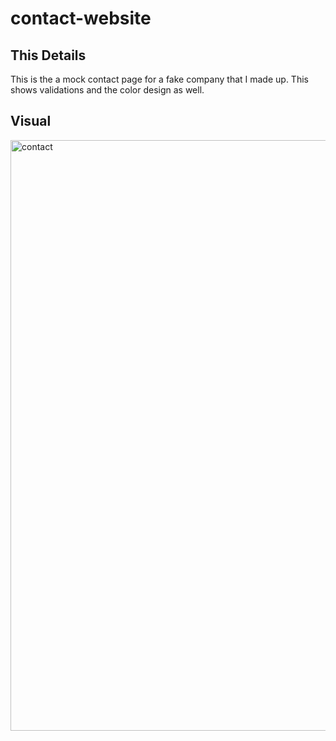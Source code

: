 # contact-website

## This Details
This is the a mock contact page for a fake company that I made up. This shows validations and the color design as well. 

## Visual
<img width="945" alt="contact" src="https://user-images.githubusercontent.com/32546679/46323445-57a8bd80-c5bc-11e8-8618-02a10fdc1f77.PNG">
